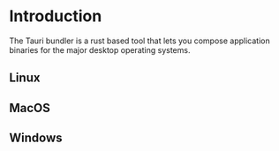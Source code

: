 # Introduction

The Tauri bundler is a rust based tool that lets you compose application binaries for the major desktop operating systems.

## Linux

## MacOS

## Windows